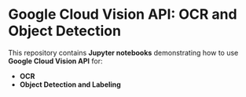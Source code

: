 # Google Cloud Vision API: OCR and Object Detection

This repository contains **Jupyter notebooks** demonstrating how to use **Google Cloud Vision API** for:
- **OCR**
- **Object Detection and Labeling**
